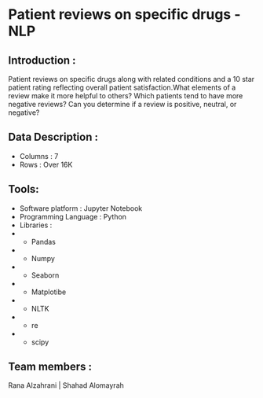 # Patient reviews on specific drugs -NLP
## Introduction :

Patient reviews on specific drugs along with related conditions and a 10 star patient rating reflecting overall patient satisfaction.What elements of a review make it more helpful to others? Which patients tend to have more negative reviews? Can you determine if a review is positive, neutral, or negative?

## Data Description :
- Columns : 7
- Rows : Over 16K
## Tools:
- Software platform : Jupyter Notebook
- Programming Language : Python
- Libraries :
- - Pandas
- - Numpy
- - Seaborn
- - Matplotibe
- - NLTK
- - re
- - scipy 
## Team members :
Rana Alzahrani | Shahad Alomayrah
